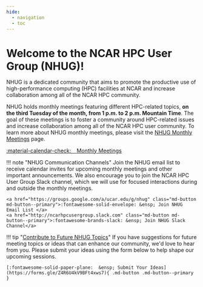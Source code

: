 ```yaml
---
hide:
  - navigation
  - toc
---
```

<style>

  .md-content {
      max-width: 1440px;
      margin-left: auto;
      margin-right: auto;
  }

  .admonition {
        font-size: 20px;
        background-color: var(--md-default-bg-color);
        max-width: 1440px;
        margin-left: auto;
        margin-right: auto;
   }

  /* Make main headline thicker */
  .tx-hero h1 {
      margin-bottom: 1rem;
      color: currentColor;
      font-weight: 700;
      max-width: 1200px;
    }

    .md-typeset .admonition,
    .md-typeset details {
    border-width: 3px;
    border-width: 0;
    border-left-width: 4px;
    font-size: 17px;
    }

</style>



<div class="tx-hero">
    <h1>Welcome to the NCAR HPC User Group (NHUG)!</h1>
</div>

NHUG is a dedicated community that aims to promote the productive use of high-performance computing (HPC) facilities at NCAR and increase collaboration among all of the NCAR HPC community.


NHUG holds monthly meetings featuring different HPC-related topics, __on the third Tuesday of the month, from 1 p.m. to 2 p.m. Mountain Time__. The goal of these meetings is to foster a community around HPC-related issues and increase collaboration among all of the NCAR HPC user community. To learn more about NHUG monthly meetings, please visit the [NHUG Monthly Meetings](nhug/monthly-meetings/) page.

<a href="nhug/monthly-meetings/" class="md-button md-button--primary"> :material-calendar-check: &ensp; Monthly Meetings </a>



!!! note "NHUG Communication Channels"
    Join the NHUG email list to receive calendar invites for upcoming monthly meetings and other important announcements. We also encourage you to join the NCAR HPC User Group Slack channel, which we will use for focused interactions during and outside the monthly meetings.  

    <a href="https://groups.google.com/a/ucar.edu/g/nhug" class="md-button md-button--primary">:fontawesome-solid-envelope: &ensp; Join NHUG Email List </a>
    <a href="http://ncarhpcusergroup.slack.com" class="md-button md-button--primary">:fontawesome-brands-slack: &ensp; Join NHUG Slack Channel</a>
    




!!! tip "[Contribute to Future NHUG Topics](nhug/monthly-meetings/#get-involved)"
    If you have suggestions for future meeting topics or ideas that can enhance our community, we'd love to hear from you. Please submit your ideas using the form below to help shape our upcoming sessions.

    [:fontawesome-solid-paper-plane:  &ensp; Submit Your Ideas](https://forms.gle/Z4R6U4kV9BFt4xws7){ .md-button .md-button--primary }





 


